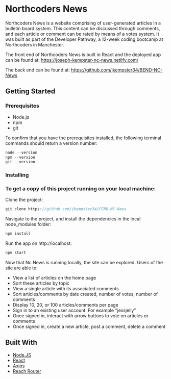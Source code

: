 # Northcoders News

Northcoders News is a website comprising of user-generated articles in a bulletin board system. This content can be discussed through comments, and each article or comment can be rated by means of a votes system. It was built as part of the Developer Pathway, a 12-week coding bootcamp at Northcoders in Manchester.

The front end of Northcoders News is built in React and the deployed app can be found at:
https://joseph-kempster-nc-news.netlify.com/

The back end can be found at: https://github.com/jkempster34/BEND-NC-News

## Getting Started

### Prerequisites

- Node.js
- npm
- git

To confirm that you have the prerequisites installed, the following terminal commands should return a version number:

```js
node --version
npm --version
git --version
```

### Installing

### To get a copy of this project running on your local machine:

Clone the project:

```js
git clone https://github.com/jkempster34/FEND-NC-News
```

Navigate to the project, and install the dependencies in the local node_modules folder:

```js
npm install
```

Run the app on http://localhost:

```js
npm start
```

Now that Nc News is running locally, the site can be explored. Users of the site are able to:

- View a list of articles on the home page
- Sort these articles by topic
- View a single article with its associated comments
- Sort articles/comments by date created, number of votes, number of comments
- Display 10, 20, or 100 articles/comments per page
- Sign in to an existing user account. For example "jessjelly"
- Once signed in, interact with arrow buttons to vote on articles or comments
- Once signed in, create a new article, post a comment, delete a comment

## Built With

- [Node.JS](https://nodejs.org)
- [React](https://reactjs.org/)
- [Axios](https://www.npmjs.com/package/axios)
- [Reach Router](https://reach.tech/router)
